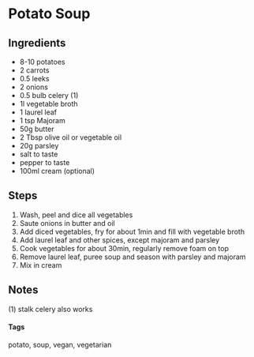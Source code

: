 # Potato Soup

## Ingredients

* 8-10 potatoes
* 2 carrots
* 0.5 leeks
* 2 onions
* 0.5 bulb celery (1)
* 1l vegetable broth
* 1 laurel leaf 
* 1 tsp Majoram
* 50g butter
* 2 Tbsp olive oil or vegetable oil
* 20g parsley 
* salt to taste
* pepper to taste
* 100ml cream (optional)

## Steps

1. Wash, peel and dice all vegetables 
2. Saute onions in butter and oil
3. Add diced vegetables, fry for about 1min and fill with vegetable broth
4. Add laurel leaf and other spices, except majoram and parsley
5. Cook vegetables for about 30min, regularly remove foam on top
6. Remove laurel leaf, puree soup and season with parsley and majoram
7. Mix in cream

## Notes

(1) stalk celery also works

#### Tags
potato, soup, vegan, vegetarian
